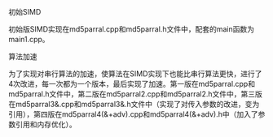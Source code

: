 初始SIMD

初始版SIMD实现在md5parral.cpp和md5parral.h文件中，配套的main函数为main1.cpp。

算法加速

为了实现对串行算法的加速，使算法在SIMD实现下也能比串行算法更快，进行了4次改进，每一次都为一个版本，最后实现了加速。第一版在md5parral.cpp和md5parral.h文件中，第二版在md5parral2.cpp和md5parral2.h文件中，第三版在md5parral3&.cpp和md5parral3&.h文件中（实现了对传入参数的改进，变为引用），第四版在md5parral4(&+adv).cpp和md5parral4(&+adv).h中（加入了参数引用和内存优化）。
